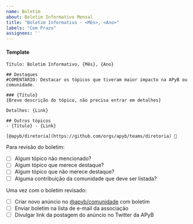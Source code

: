 ```yaml
---
name: Boletim
about: Boletim Informativo Mensal
title: "Boletim Informativo - <Mês>, <Ano>"
labels: "Com Prazo"
assignees: ''
---
```


#### Template

```
Título: Boletim Informativo, {Mês}, {Ano} 

## Destaques
#COMENTÁRIO: Destacar os tópicos que tiveram maior impacto na APyB ou comunidade.

### {Título}
{Breve descrição do tópico, não precisa entrar em detalhes}

Detalhes: {Link}

## Outros tópicos
- {Título} - {Link}

[@apyb/diretoria](https://github.com/orgs/apyb/teams/diretoria) 👋
```

Para revisão do boletim:
- [ ] Algum tópico não mencionado?
- [ ] Algum tópico que merece destaque?
- [ ] Algum tópico que não merece destaque?
- [ ] Alguma contribuição da comunidade que deve ser listada?

Uma vez com o boletim revisado:
- [ ] Criar novo anúncio no [@apyb/comunidade](https://github.com/apyb/comunidade/discussions/categories/an%C3%BAncios) com boletim
- [ ] Enviar boletim na lista de e-mail da associação
- [ ] Divulgar link da postagem do anúncio no Twitter da APyB
